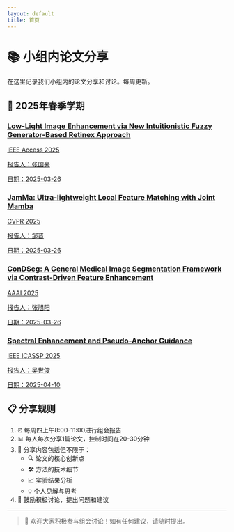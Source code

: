 ```yaml
---
layout: default
title: 首页
---
```


# 📚 小组内论文分享

在这里记录我们小组内的论文分享和讨论。每周更新。

## 🌟 2025年春季学期

<div class="paper-list" id="paper-list">
  <div class="paper-item">
    <a href="{{ site.url }}{{ site.baseurl }}/index.html?paper=1">
      <h3>Low-Light Image Enhancement via New Intuitionistic Fuzzy Generator-Based Retinex Approach</h3>
      <p>IEEE Access 2025</p>
      <p>报告人：张国豪</p>
      <p>日期：2025-03-26</p>
    </a>
  </div>
  <div class="paper-item">
    <a href="https://arxiv.org/abs/2503.03437" target="_blank">
      <h3>JamMa: Ultra-lightweight Local Feature Matching with Joint Mamba</h3>
      <p>CVPR 2025</p>
      <p>报告人：邹晋</p>
      <p>日期：2025-03-26</p>
    </a>
  </div>
  <div class="paper-item">
    <a href="https://arxiv.org/abs/2412.08345" target="_blank">
      <h3>ConDSeg: A General Medical Image Segmentation Framework via Contrast-Driven Feature Enhancement</h3>
      <p>AAAI 2025</p>
      <p>报告人：张旭阳</p>
      <p>日期：2025-03-26</p>
    </a>
  </div>
  <div class="paper-item">
    <a href="https://arxiv.org/abs/2412.19111" target="_blank">
      <h3>Spectral Enhancement and Pseudo-Anchor Guidance</h3>
      <p>IEEE ICASSP 2025</p>
      <p>报告人：吴世俊</p>
      <p>日期：2025-04-10</p>
    </a>
  </div>
</div>

## 📋 分享规则

1. ⏰ 每周四上午8:00-11:00进行组会报告
2. 📊 每人每次分享1篇论文，控制时间在20-30分钟
3. 📝 分享内容包括但不限于：
   - 🔍 论文的核心创新点
   - 🛠️ 方法的技术细节
   - 📈 实验结果分析
   - 💡 个人见解与思考
4. 🤝 鼓励积极讨论，提出问题和建议

---

> 💫 欢迎大家积极参与组会讨论！如有任何建议，请随时提出。
